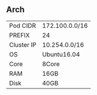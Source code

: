 ## Arch

|||
|-----|----|
|Pod CIDR|172.100.0.0/16|
|PREFIX|24|
|Cluster IP|10.254.0.0/16|
|OS|Ubuntu16.04|
|Core|8Core|
|RAM|16GB|
|Disk|40GB|

